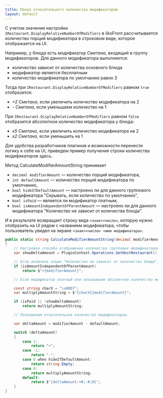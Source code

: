 ```yaml
---
title: Показ относительного количества модификаторов
layout: default
---
```


С учетом значения настройки `IRestaurant.DisplayRelativeNumberOfModifiers` в iikoFront рассчитывается количество порций модификатора в строковом виде, которое отображается на UI.

Например, у блюда есть модификатор _Сметана_, входящий в группу модификаторов. Для данного модификатора выполняется:
- количество зависит от количества основного блюда
- модификатор является бесплатным
- количество модификатора по умолчанию равно 3

Тогда при `IRestaurant.DisplayRelativeNumberOfModifiers` равном `true` отобразится:
- _+2 Сметана_, если увеличить количество модификатора на 2
- _- Сметана_, если уменьшаем количество на 1

При `IRestaurant.DisplayRelativeNumberOfModifiers` равном `false` отобразится абсолютное количество модификатора у блюда:
- _х5 Сметана_, если увеличить количество модификатора на 2 
- _х2 Сметана_, если уменьшить на 1

Для удобства разработчиков плагинов и возможности перенести логику к себе на UI, приведем пример получения строки количества модификаторов здесь.

Метод CalculateModifierAmountString принимает

- `decimal modifierAmount` — количество порций модификатора,
- `int defaultAmount` — количество порций модификатора по умолчанию,
- `bool hideIfDefaultAmount` — настроено ли для данного группового модификатора "Скрывать, если количество по умолчанию",
- `bool isPaid` — является ли модификатор платным,
- `bool isAmountIndependentOfParentAmount` — настроено ли для данного модификатора "Количество не зависит от количества блюда".

И в результате возвращает строку вида `<знак><число>`, которую нужно отобразить на UI рядом с названием модификатора, чтобы пользователь увидел на экране `<знак><число> <имя модификатора>`.

```cs
public static string CalculateModifierAmountString(decimal modifierAmount, int defaultAmount, bool hideIfDefaultAmount, bool isPaid, bool isAmountIndependentOfParentAmount)
{
    // Настройка способа отображения количества групповых модификаторов блюда.	
    var showDeltaAmount = PluginContext.Operations.GetHostRestaurant().DisplayRelativeNumberOfModifiers;

    // Если включена опция "Количество не зависит от количества блюда", то всегда пишем "+N".
    if (isAmountIndependentOfParentAmount)
        return $"+{modifierAmount}";

    // Если модификатор платный или показываем абсолютное количество модификаторов, то пишем "×N".

    const string charX = "\u00D7";
    var multiplyAmountString = $"{charX}{modifierAmount}";

    if (isPaid || !showDeltaAmount)
        return multiplyAmountString;

    // Показываем относительное количество модификаторов.

    var deltaAmount = modifierAmount - defaultAmount;

    switch (deltaAmount)
    {
        case 1:
            return "+";
        case -1:
            return "-";
        case 0 when hideIfDefaultAmount:
            return string.Empty;
        case 0:
            return multiplyAmountString;
        default:
            return $"{deltaAmount:+#;-#;0}";
    }
}
```